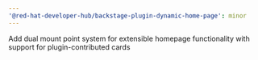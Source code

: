 ```yaml
---
'@red-hat-developer-hub/backstage-plugin-dynamic-home-page': minor
---
```


Add dual mount point system for extensible homepage functionality with support for plugin-contributed cards
